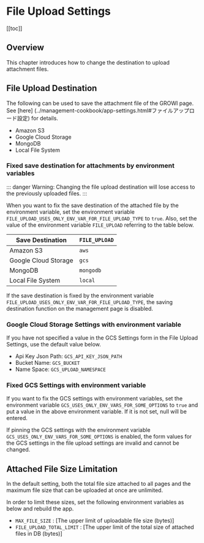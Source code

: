 # File Upload Settings

[[toc]]

## Overview

This chapter introduces how to change the destination to upload attachment files.

## File Upload Destination

The following can be used to save the attachment file of the GROWI page. See [here] (../management-cookbook/app-settings.html#ファイルアップロード設定) for details.

- Amazon S3
- Google Cloud Storage
- MongoDB
- Local File System

### Fixed save destination for attachments by environment variables

::: danger
Warning: Changing the file upload destination will lose access to the previously uploaded files.
:::

When you want to fix the save destination of the attached file by the environment variable, set the environment variable `FILE_UPLOAD_USES_ONLY_ENV_VAR_FOR_FILE_UPLOAD_TYPE` to `true`. Also, set the value of the environment variable `FILE_UPLOAD` referring to the table below.

| Save Destination | `FILE_UPLOAD` |
| --- | --- |
| Amazon S3 | `aws` |
| Google Cloud Storage | `gcs` |
| MongoDB | `mongodb` |
| Local File System | `local` |

If the save destination is fixed by the environment variable `FILE_UPLOAD_USES_ONLY_ENV_VAR_FOR_FILE_UPLOAD_TYPE`,
the saving destination function on the management page is disabled.


### Google Cloud Storage Settings with environment variable

If you have not specified a value in the GCS Settings form in the File Upload Settings, use the default value below.

- Api Key Json Path: `GCS_API_KEY_JSON_PATH`
- Bucket Name: `GCS_BUCKET`
- Name Space: `GCS_UPLOAD_NAMESPACE`



### Fixed GCS Settings with environment variable

If you want to fix the GCS settings with environment variables, set the environment variable `GCS_USES_ONLY_ENV_VARS_FOR_SOME_OPTIONS` to `true` and put a value in the above environment variable. If it is not set, null will be entered.

If pinning the GCS settings with the environment variable `GCS_USES_ONLY_ENV_VARS_FOR_SOME_OPTIONS` is enabled, the form values for the GCS settings in the file upload settings are invalid and cannot be changed.

## Attached File Size Limitation

In the default setting, both the total file size attached to all pages and the maximum file size that can be uploaded at once are unlimited.

In order to limit these sizes, set the following environment variables as below and rebuild the app.

- `MAX_FILE_SIZE` : [The upper limit of uploadable file size (bytes)]
- `FILE_UPLOAD_TOTAL_LIMIT` : [The upper limit of the total size of attached files in DB (bytes)]
